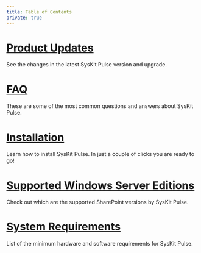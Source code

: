 ```yaml
---
title: Table of Contents
private: true
---
```



# [Product Updates](product-updates.md) 
See the changes in the latest SysKit Pulse version and upgrade.

# [FAQ](faq.md)
These are some of the most common questions and answers about SysKit Pulse. 

# [Installation](installation.md)
Learn how to install SysKit Pulse. In just a couple of clicks you are ready to go!

# [Supported Windows Server Editions](supported-sharepoint-editions.md)
Check out which are the supported SharePoint versions by SysKit Pulse.

# [System Requirements](system-requirements.md)
List of the minimum hardware and software requirements for SysKit Pulse.